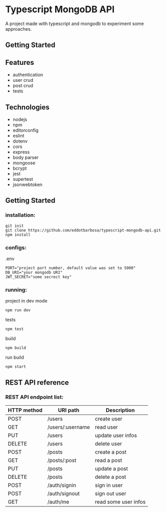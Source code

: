 # Typescript MongoDB API

A project made with typescript and mongodb to experiment some approaches.

## Getting Started

## Features
* authentication
* user crud
* post crud
* tests

## Technologies
* nodejs
* npm
* editorconfig
* eslint
* dotenv
* cors
* express
* body parser
* mongoose
* bcrypt
* jest
* supertest
* jsonwebtoken

## Getting Started
### installation:
```
git init
git clone https://github.com/eddotbarbosa/typescript-mongodb-api.git
npm install
```
### configs:
.env
```
PORT="project port number, default value was set to 5000"
DB_URI="your mongodb URI"
JWT_SECRET="some secrect key"
```
### running:
project in dev mode
```
npm run dev
```
tests
```
npm test
```
build
```
npm build
```
run build
```
npm start
```

## REST API reference

### REST API endpoint list:

| HTTP method | URI path | Description |
|-------------|----------|-------------|
| POST | /users | create user |
| GET | /users/:username | read user |
| PUT | /users | update user infos |
| DELETE | /users | delete user |
| POST | /posts | create a post |
| GET | /posts/:post | read a post |
| PUT | /posts | update a post |
| DELETE | /posts | delete a post |
| POST | /auth/signin | sign in user |
| POST | /auth/signout | sign out user |
| GET | /auth/me | read some user infos |
